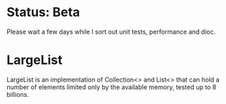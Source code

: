 # Status: Beta
Please wait a few days while I sort out unit tests, performance and dioc.
# LargeList
LargeList is an implementation of Collection&lt;> and List&lt;> that can hold a number of elements limited only by the available memory, tested up to 8 billions.
